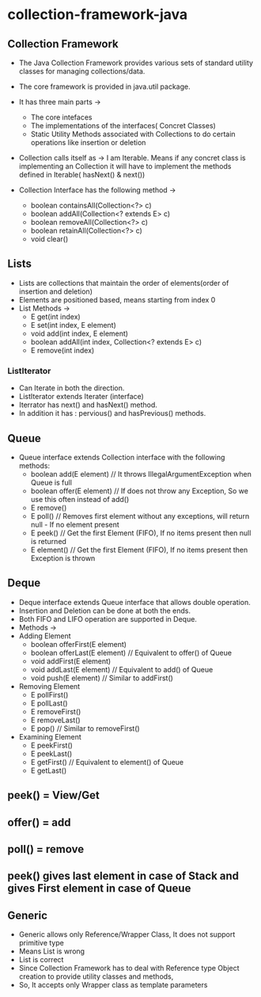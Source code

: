 # collection-framework-java

## Collection Framework
- The Java Collection Framework provides various sets of standard utility classes for managing collections/data.
- The core framework is provided in java.util package.
- It has three main parts -> 
    * The core intefaces
    * The implementations of the interfaces( Concret Classes)
    * Static Utility Methods associated with Collections to do certain operations like insertion or deletion

- Collection calls itself as -> I am Iterable. Means if any concret class is implementing an Collection it will have to    implement the methods defined in Iterable( hasNext() & next())

- Collection Interface has the following method ->
    * boolean containsAll(Collection<?> c)
    * boolean addAll(Collection<? extends E> c)
    * boolean removeAll(Collection<?> c)
    * boolean retainAll(Collection<?> c)
    * void clear()

## Lists
- Lists are collections that maintain the order of elements(order of insertion and deletion)
- Elements are positioned based, means starting from index 0
- List Methods ->
    * E get(int index)
    * E set(int index, E element)
    * void add(int index, E element)
    * boolean addAll(int index, Collection<? extends E> c)
    * E remove(int index)

### ListIterator
- Can Iterate in both the direction.
- ListIterator extends Iterater (interface)
- Iterrator has next() and hasNext() method. 
- In addition it has : pervious() and hasPrevious() methods.

## Queue
- Queue interface extends Collection interface with the following methods:
    * boolean add(E element)    // It throws IllegalArgumentException when Queue is full
    * boolean offer(E element)  // If does not throw any Exception, So we use this often instead of add()
    * E remove()
    * E poll()                  // Removes first element without any exceptions, will return null - If no element present
    * E peek()                  // Get the first Element (FIFO), If no items present then null is returned
    * E element()               // Get the first Element (FIFO), If no items present then Exception is thrown

## Deque
- Deque interface extends Queue interface that allows double operation.
- Insertion and Deletion can be done at both the ends.
- Both FIFO and LIFO operation are supported in Deque.
- Methods ->
- Adding Element
    * boolean offerFirst(E element)
    * boolean offerLast(E element)    // Equivalent to offer() of Queue
    * void addFirst(E element)
    * void addLast(E element)         // Equivalent to add() of Queue
    * void push(E element)            // Similar to addFirst()
- Removing Element
    * E pollFirst()
    * E pollLast()
    * E removeFirst()
    * E removeLast()
    * E pop()                          // Similar to removeFirst()
- Examining Element
    * E peekFirst()
    * E peekLast()
    * E getFirst()                     // Equivalent to element() of Queue
    * E getLast()

## peek() = View/Get
## offer() = add
## poll()  = remove
## peek() gives last element in case of Stack and gives First element in case of Queue

## Generic
- Generic allows only Reference/Wrapper Class, It does not support primitive type
- Means List<int> is wrong
- List<Integer> is correct
- Since Collection Framework has to deal with Reference type Object creation to provide utility classes and methods,
- So, It accepts only Wrapper class as template parameters


